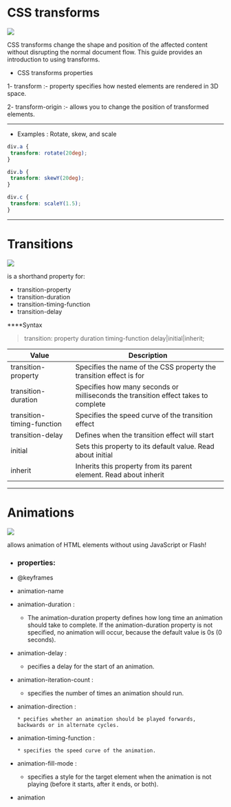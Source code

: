 # CSS transforms
![](https://media.24ways.org/2010/desandro/transforms01.png)

CSS transforms change the shape and position of the affected content without disrupting the normal document flow. This guide provides an introduction to using transforms.

* CSS transforms properties

1- transform :- property specifies how nested elements are rendered in 3D space.

2- transform-origin :- allows you to change the position of transformed elements.
______

 * Examples : Rotate, skew, and scale

 ```css
 div.a {
  transform: rotate(20deg);
}

div.b {
  transform: skewY(20deg);
}

div.c {
  transform: scaleY(1.5);
}
```
__________
# Transitions
![](https://i.ytimg.com/vi/8kK-cA99SA0/maxresdefault.jpg)

is a shorthand property for:

* transition-property
* transition-duration
* transition-timing-function
* transition-delay

****Syntax

>transition: property duration timing-function delay|initial|inherit;


Value	| Description
-------|-------------
transition-property	|Specifies the name of the CSS property the transition effect is for
transition-duration	|Specifies how many seconds or milliseconds the transition effect takes to complete
transition-timing-function|	Specifies the speed curve of the transition effect
transition-delay	|Defines when the transition effect will start
initial |	Sets this property to its default value. Read about initial
inherit	|Inherits this property from its parent element. Read about inherit

____________
# Animations
![](https://tse1.mm.bing.net/th?id=OIP.5BeLFYoy2BwcCStWlHapBAHaC2&pid=Api&P=0&w=408&h=158)

allows animation of HTML elements without using JavaScript or Flash!

* ### properties:

* @keyframes 

* animation-name 

* animation-duration :     
  * The animation-duration property defines how long time an animation should take to complete. If the animation-duration property is not specified, no animation will occur, because the default value is 0s (0 seconds). 

* animation-delay :
   * pecifies a delay for the start of an animation.

* animation-iteration-count :

  * specifies the number of times an animation should run.

* animation-direction :

      * pecifies whether an animation should be played forwards, backwards or in alternate cycles.


* animation-timing-function :

      * specifies the speed curve of the animation.

* animation-fill-mode :
    * specifies a style for the target element when the animation is not playing (before it starts, after it ends, or both).

* animation